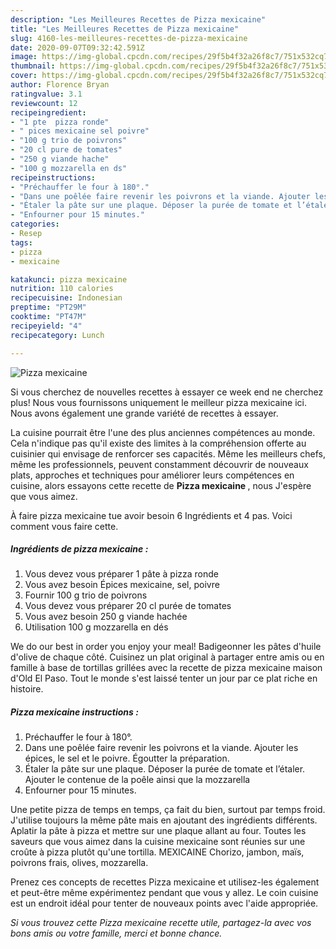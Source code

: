 ```yaml
---
description: "Les Meilleures Recettes de Pizza mexicaine"
title: "Les Meilleures Recettes de Pizza mexicaine"
slug: 4160-les-meilleures-recettes-de-pizza-mexicaine
date: 2020-09-07T09:32:42.591Z
image: https://img-global.cpcdn.com/recipes/29f5b4f32a26f8c7/751x532cq70/pizza-mexicaine-photo-principale-de-la-recette.jpg
thumbnail: https://img-global.cpcdn.com/recipes/29f5b4f32a26f8c7/751x532cq70/pizza-mexicaine-photo-principale-de-la-recette.jpg
cover: https://img-global.cpcdn.com/recipes/29f5b4f32a26f8c7/751x532cq70/pizza-mexicaine-photo-principale-de-la-recette.jpg
author: Florence Bryan
ratingvalue: 3.1
reviewcount: 12
recipeingredient:
- "1 pte  pizza ronde"
- " pices mexicaine sel poivre"
- "100 g trio de poivrons"
- "20 cl pure de tomates"
- "250 g viande hache"
- "100 g mozzarella en ds"
recipeinstructions:
- "Préchauffer le four à 180°."
- "Dans une poêlée faire revenir les poivrons et la viande. Ajouter les épices, le sel et le poivre. Égoutter la préparation."
- "Étaler la pâte sur une plaque. Déposer la purée de tomate et l’étaler. Ajouter le contenue de la poêle ainsi que la mozzarella"
- "Enfourner pour 15 minutes."
categories:
- Resep
tags:
- pizza
- mexicaine

katakunci: pizza mexicaine 
nutrition: 110 calories
recipecuisine: Indonesian
preptime: "PT29M"
cooktime: "PT47M"
recipeyield: "4"
recipecategory: Lunch

---
```



![Pizza mexicaine](https://img-global.cpcdn.com/recipes/29f5b4f32a26f8c7/751x532cq70/pizza-mexicaine-photo-principale-de-la-recette.jpg)

Si vous cherchez de nouvelles recettes à essayer ce week end ne cherchez plus! Nous vous fournissons uniquement le meilleur pizza mexicaine ici. Nous avons également une grande variété de recettes à essayer.

La cuisine pourrait être l'une des plus anciennes compétences au monde. Cela n'indique pas qu'il existe des limites à la compréhension offerte au cuisinier qui envisage de renforcer ses capacités. Même les meilleurs chefs, même les professionnels, peuvent constamment découvrir de nouveaux plats, approches et techniques pour améliorer leurs compétences en cuisine, alors essayons cette recette de <strong> Pizza mexicaine </strong>, nous J'espère que vous aimez.

<!--inarticleads1-->

À faire pizza mexicaine tue avoir besoin 6 Ingrédients et 4 pas. Voici comment vous faire cette.

##### Ingrédients de pizza mexicaine :

1. Vous devez vous préparer 1 pâte à pizza ronde
1. Vous avez besoin  Épices mexicaine, sel, poivre
1. Fournir 100 g trio de poivrons
1. Vous devez vous préparer 20 cl purée de tomates
1. Vous avez besoin 250 g viande hachée
1. Utilisation 100 g mozzarella en dés


We do our best in order you enjoy your meal! Badigeonner les pâtes d&#39;huile d&#39;olive de chaque côté. Cuisinez un plat original à partager entre amis ou en famille à base de tortillas grillées avec la recette de pizza mexicaine maison d&#39;Old El Paso. Tout le monde s&#39;est laissé tenter un jour par ce plat riche en histoire. 

<!--inarticleads2-->

##### Pizza mexicaine instructions :

1. Préchauffer le four à 180°.
1. Dans une poêlée faire revenir les poivrons et la viande. Ajouter les épices, le sel et le poivre. Égoutter la préparation.
1. Étaler la pâte sur une plaque. Déposer la purée de tomate et l’étaler. Ajouter le contenue de la poêle ainsi que la mozzarella
1. Enfourner pour 15 minutes.


Une petite pizza de temps en temps, ça fait du bien, surtout par temps froid. J&#39;utilise toujours la même pâte mais en ajoutant des ingrédients différents. Aplatir la pâte à pizza et mettre sur une plaque allant au four. Toutes les saveurs que vous aimez dans la cuisine mexicaine sont réunies sur une croûte à pizza plutôt qu&#39;une tortilla. MEXICAINE Chorizo, jambon, maïs, poivrons frais, olives, mozzarella. 

<!--inarticleads1-->

<p>
Prenez ces concepts de recettes Pizza mexicaine et utilisez-les également et peut-être même expérimentez pendant que vous y allez. Le coin cuisine est un endroit idéal pour tenter de nouveaux points avec l'aide appropriée.
</p>

<p>
<i>Si vous trouvez cette Pizza mexicaine recette utile, partagez-la avec vos bons amis ou votre famille, merci et bonne chance.</i>
</p>
